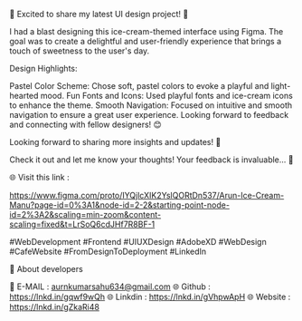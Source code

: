 🌟 Excited to share my latest UI design project! 🍦

I had a blast designing this ice-cream-themed interface using Figma. The goal was to create a delightful and user-friendly experience that brings a touch of sweetness to the user's day.

Design Highlights:

Pastel Color Scheme: Chose soft, pastel colors to evoke a playful and light-hearted mood.
Fun Fonts and Icons: Used playful fonts and ice-cream icons to enhance the theme.
Smooth Navigation: Focused on intuitive and smooth navigation to ensure a great user experience.
Looking forward to feedback and connecting with fellow designers! 😊

Looking forward to sharing more insights and updates! 🚀

Check it out and let me know your thoughts! Your feedback is invaluable... 🚀

🌐 Visit this link :

https://www.figma.com/proto/IYQjlcXIK2YslQORtDn537/Arun-Ice-Cream-Manu?page-id=0%3A1&node-id=2-2&starting-point-node-id=2%3A2&scaling=min-zoom&content-scaling=fixed&t=LrSoQ6cdJHf7R8BF-1

#WebDevelopment #Frontend #UIUXDesign #AdobeXD #WebDesign #CafeWebsite #FromDesignToDeployment #LinkedIn


📌 About developers

💌 E-MAIL : aurnkumarsahu634@gmail.com
🌐 Github : https://lnkd.in/gqwf9wQh
🌐 Linkdin : https://lnkd.in/gVhpwApH
🌐 Website : https://lnkd.in/gZkaRi48
